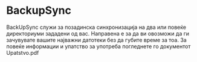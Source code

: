 ﻿# BackupSync
BackUpSync служи за позадинска синхронизација на двa или повеќе директориуми зададени од вас. 
Направена е за да ви овозможи да ги зачувувате вашите најважни датотеки без да губите време за тоа. 
За повеќе информации и упатство за употреба погледнете го документот Upatstvo.pdf
